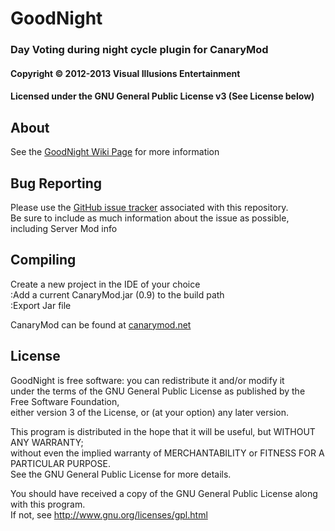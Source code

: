 ﻿# GoodNight #
### Day Voting during night cycle plugin for CanaryMod ###
#### Copyright &copy; 2012-2013 Visual Illusions Entertainment ####
#### Licensed under the GNU General Public License v3 (See License below) ####

## About ##
See the [GoodNight Wiki Page](http://wiki.visualillusionsent.net/GoodNight) for more information

## Bug Reporting ##
Please use the [GitHub issue tracker](https://github.com/Visual-Illusions/GoodNight/issues) associated with this repository.<br/>
Be sure to include as much information about the issue as possible, including Server Mod info

## Compiling ##
Create a new project in the IDE of your choice<br/>
:Add a current CanaryMod.jar (0.9) to the build path<br/>
:Export Jar file

CanaryMod can be found at [canarymod.net](http://www.canarymod.net/download)

## License ##

GoodNight is free software: you can redistribute it and/or modify it<br/>
under the terms of the GNU General Public License as published by the Free Software Foundation,<br/>
either version 3 of the License, or (at your option) any later version.

This program is distributed in the hope that it will be useful, but WITHOUT ANY WARRANTY;<br/>
without even the implied warranty of MERCHANTABILITY or FITNESS FOR A PARTICULAR PURPOSE.<br/>
See the GNU General Public License for more details.

You should have received a copy of the GNU General Public License along with this program.<br/>
If not, see http://www.gnu.org/licenses/gpl.html

